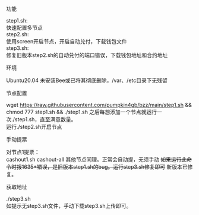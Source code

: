 
功能

step1.sh:  
快速配置多节点  
step2.sh:  
使用screen开启节点，开启自动兑付，下载钱包文件  
step3.sh:  
修复旧版本step2.sh的自动兑付的端口错误，下载钱包地址和合约地址  

环境

Ubuntu20.04
未安装Bee或已将其彻底删除，/var、/etc目录下无残留


节点配置  

wget https://raw.githubusercontent.com/pumpkin4gb/bzz/main/step1.sh && chmod 777 step1.sh && ./step1.sh
之后每想添加一个节点就运行一次./step1.sh，直至满意数量。  
运行./step2.sh开启节点  

手动提票  

对节点1提票：  
cashout1.sh cashout-all
其他节点同理。正常会自动提，无须手动
~~如果运行此命令时报1635+错误，是旧版本step1.sh的bug。运行step3.sh修复即可~~
新版本已修复。

获取地址  

./step3.sh  
如提示无step3.sh文件，手动下载step3.sh上传即可。
